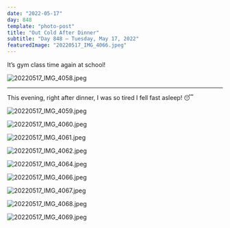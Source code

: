 ```yaml
---
date: "2022-05-17"
day: 848
template: "photo-post"
title: "Out Cold After Dinner"
subtitle: "Day 848 – Tuesday, May 17, 2022"
featuredImage: "20220517_IMG_4066.jpeg"
---
```


It’s gym class time again at school!

![20220517_IMG_4058.jpeg](20220517_IMG_4058.jpeg)

<hr />

This evening, right after dinner, I was so tired I fell fast asleep! 😴

![20220517_IMG_4059.jpeg](20220517_IMG_4059.jpeg)

![20220517_IMG_4060.jpeg](20220517_IMG_4060.jpeg)

![20220517_IMG_4061.jpeg](20220517_IMG_4061.jpeg)

![20220517_IMG_4062.jpeg](20220517_IMG_4062.jpeg)

![20220517_IMG_4064.jpeg](20220517_IMG_4064.jpeg)

![20220517_IMG_4066.jpeg](20220517_IMG_4066.jpeg)

![20220517_IMG_4067.jpeg](20220517_IMG_4067.jpeg)

![20220517_IMG_4068.jpeg](20220517_IMG_4068.jpeg)

![20220517_IMG_4069.jpeg](20220517_IMG_4069.jpeg)
